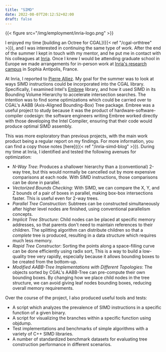 ```yaml
---
title: "SIMD"
date: 2022-08-07T20:12:52+02:00
draft: false
---
```


{{< figure src="/img/employment/inria-logo.png" >}}

I enjoyed my time [building an Octree for CGAL]({{< ref "/cgal-orthtree" >}}), 
and I was interested in continuing the same type of work.
After the end of the summer I kept in touch with my mentor, 
and he put me in contact with his colleagues at [Inria](https://www.inria.fr/en).
Once I knew I would be attending graduate school in Europe we made arrangements for in-person work at 
[Inria's research campus](https://www.inria.fr/en/inria-centre-universite-cote-azur) in Sophia Antipolis, France.

At Inria, I reported to [Pierre Alliez](https://team.inria.fr/titane/team/pierre-alliez/).
My goal for the summer was to look at ways SIMD instructions could be incorporated into the CGAL library.
Specifically, I examined Intel's [Embree](https://github.com/embree/embree) library,
and how it used SIMD in its Bounding Volume Hierarchy to accelerate intersection searches.
The intention was to find some optimizations which could be carried over to CGAL's 
AABB (Axis-Aligned Bounding-Box) Tree package.
Embree was a useful project to study because it was the product of hardware-software-compiler codesign:
the software engineers writing Embree worked directly with those developing the Intel Compiler,
ensuring that their code would produce optimal SIMD assembly.

This was more exploratory than previous projects, with the main work product being a regular report on my findings.
For more information, you can find a copy those notes [here]({{< ref "/inria-simd-blog" >}}).
During my time at Inria, I identified and tested the following avenues for optimization:

- *N-Way Tree*:
  Produces a shallower hierarchy than a (conventional) 2-way tree, 
  but this would normally be cancelled out by more expensive comparisons at each node.
  With SIMD instructions, those comparisons can be done in parallel.
- *Vectorized Bounds Checking*: 
  With SIMD, we can compare the X, Y, and Z bounds of a pair of boxes in parallel,
  making box-box intersections faster.
  This is useful even for 2-way trees.
- *Parallel Tree Construction*: 
  Subtrees can be constructed simultaneously after higher level nodes are finished,
  using conventional parallelism concepts.
- *Implicit Tree Structure*: 
  Child nodes can be placed at specific memory addresses, 
  so that parents don't need to maintain references to their children.
  The splitting algorithm can distribute children so that a _complete_ tree is produced,
  resulting in a data structure which requires much less memory.
- *Rapid Tree Constructor*: 
  Sorting the points along a space-filling curve can be done efficiently using radix sort,
  This is a way to build a low-quality tree very rapidly,
  especially because it allows bounding boxes to be created from the bottom-up.
- *Modified AABB-Tree Implementations with Different Topologies*: 
  The objects sorted by CGAL's AABB-Tree can pre-compute their own bounding boxes.
  By changing how we place child nodes in the tree structure,
  we can avoid giving leaf nodes bounding boxes, reducing overall memory requirements.

Over the course of the project, I also produced useful tools and tests:

- A script which analyzes the prevalence of SIMD instructions in a specific function of a given binary.
- A script for visualizing the branches within a specific function using objdump.
- Test implementations and benchmarks of simple algorithms with a variety of C++ SIMD libraries.
- A number of standardized benchmark datasets for evaluating tree construction performance in different scenarios.